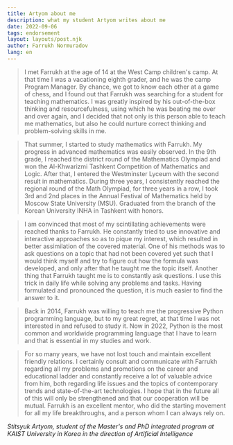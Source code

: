 ```yaml
---
title: Artyom about me
description: what my student Artyom writes about me
date: 2022-09-06
tags: endorsement
layout: layouts/post.njk
author: Farrukh Normuradov
lang: en
---
```


> I met Farrukh at the age of 14 at the West Camp children's camp. At that time I was a vacationing eighth grader, and he was the camp Program Manager. By chance, we got to know each other at a game of chess, and I found out that Farrukh was searching for a student for teaching mathematics. I was greatly inspired by his out-of-the-box thinking and resourcefulness, using which he was beating me over and over again, and I decided that not only is this person able to teach me mathematics, but also he could nurture correct thinking and problem-solving skills in me.

> That summer, I started to study mathematics with Farrukh. My progress in advanced mathematics was easily observed. In the 9th grade, I reached the district round of the Mathematics Olympiad and won the Al-Khwarizmi Tashkent Competition of Mathematics and Logic. After that, I entered the Westminster Lyceum with the second result in mathematics. During three years, I consistently reached the regional round of the Math Olympiad, for three years in a row, I took 3rd and 2nd places in the Annual Festival of Mathematics held by Moscow State University (MSU). Graduated from the branch of the Korean University INHA in Tashkent with honors.

> I am convinced that most of my scintillating achievements were reached thanks to Farrukh. He constantly tried to use innovative and interactive approaches so as to pique my interest, which resulted in better assimilation of the covered material. One of his methods was to ask questions on a topic that had not been covered yet such that I would think myself and try to figure out how the formula was developed, and only after that he taught me the topic itself. Another thing that Farrukh taught me is to constantly ask questions. I use this trick in daily life while solving any problems and tasks. Having formulated and pronounced the question, it is much easier to find the answer to it.

> Back in 2014, Farrukh was willing to teach me the progressive Python programming language, but to my great regret, at that time I was not interested in and refused to study it. Now in 2022, Python is the most common and worldwide programming language that I have to learn and that is essential in my studies and work.

> For so many years, we have not lost touch and maintain excellent friendly relations. I certainly consult and communicate with Farrukh regarding all my problems and promotions on the career and educational ladder and constantly receive a lot of valuable advice from him, both regarding life issues and the topics of contemporary trends and state-of-the-art technologies. I hope that in the future all of this will only be strengthened and that our cooperation will be mutual. Farrukh is an excellent mentor, who did the starting movement for all my life breakthroughs, and a person whom I can always rely on.

_Stitsyuk Artyom, student of the Master's and PhD integrated program at KAIST University in Korea in the direction of Artificial Intelligence_
